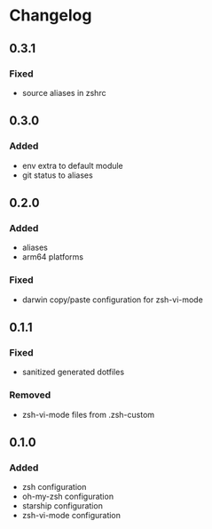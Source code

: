 <!-- DOCTOC SKIP -->

# Changelog

## 0.3.1

### Fixed

- source aliases in zshrc

## 0.3.0

### Added

- env extra to default module
- git status to aliases

## 0.2.0

### Added

- aliases
- arm64 platforms

### Fixed

- darwin copy/paste configuration for zsh-vi-mode

## 0.1.1

### Fixed

- sanitized generated dotfiles

### Removed

- zsh-vi-mode files from .zsh-custom

## 0.1.0

### Added

- zsh configuration
- oh-my-zsh configuration
- starship configuration
- zsh-vi-mode configuration
